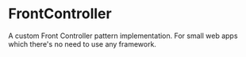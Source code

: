 FrontController
===============

A custom Front Controller pattern implementation. For small web apps which there's no need to use any framework.